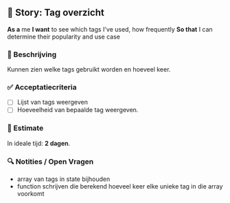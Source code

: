 ## 🧩 Story: Tag overzicht

**As a** me
**I want** to see which tags I've used, how frequently
**So that** I can determine their popularity and use case

### 📝 Beschrijving

Kunnen zien welke tags gebruikt worden en hoeveel keer.

### ✅ Acceptatiecriteria

* [ ] Lijst van tags weergeven
* [ ] Hoeveelheid van bepaalde tag weergeven.

### 🧮 Estimate
In ideale tijd: **2 dagen**.

### 🔍 Notities / Open Vragen

- array van tags in state bijhouden
- function schrijven die berekend hoeveel keer elke unieke tag in die array voorkomt
